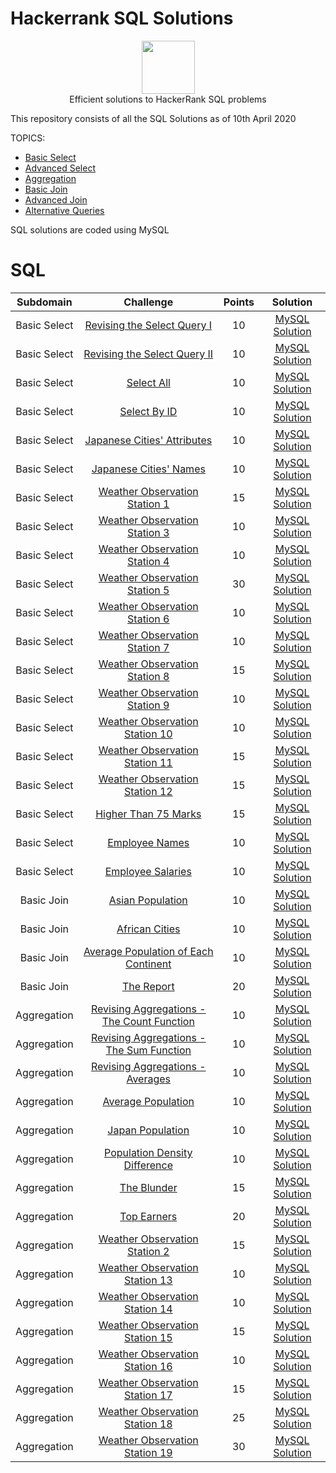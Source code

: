 # Hackerrank SQL Solutions

<p align="center">
    <a href="https://www.hackerrank.com/chitturiarun">
        <img height=85 src="https://d3keuzeb2crhkn.cloudfront.net/hackerrank/assets/styleguide/logo_wordmark-f5c5eb61ab0a154c3ed9eda24d0b9e31.svg">
    </a>
    <br>Efficient solutions to HackerRank SQL problems
</p>

This repository consists of all the SQL Solutions as of 10th April 2020

TOPICS:
* [Basic Select](https://github.com/Chitturiarunkrishna/HackerrankSQL/tree/master/Basic%20Select)
* [Advanced Select](https://github.com/Chitturiarunkrishna/HackerrankSQL/tree/master/Advanced%20Select)
* [Aggregation](https://github.com/Chitturiarunkrishna/HackerrankSQL/tree/master/Aggregation)
* [Basic Join](https://github.com/Chitturiarunkrishna/HackerrankSQL/tree/master/Basic%20Join)
* [Advanced Join](https://github.com/Chitturiarunkrishna/HackerrankSQL/tree/master/Advanced%20Join)
* [Alternative Queries](https://github.com/Chitturiarunkrishna/HackerrankSQL/tree/master/Alternative%20Queries)

SQL solutions are coded using MySQL


# SQL

|      Subdomain      |                                                           Challenge                                                          | Points |                                                                           Solution                                                                          |
|:-------------------:|:----------------------------------------------------------------------------------------------------------------------------:|:------:|:-----------------------------------------------------------------------------------------------------------------------------------------------------------:|
|     Basic Select    | [Revising the Select Query I](https://www.hackerrank.com/challenges/revising-the-select-query)                               |   10   | [MySQL Solution](https://github.com/Chitturiarunkrishna/HackerrankSQL/blob/master/Basic%20Select/Revising%20the%20Select%20Query%20I.txt)               |
|     Basic Select    | [Revising the Select Query II](https://www.hackerrank.com/challenges/revising-the-select-query-2)                            |   10   | [MySQL Solution](https://github.com/Chitturiarunkrishna/HackerrankSQL/blob/master/Basic%20Select/Revising%20the%20Select%20Query%20II.txt)              |
|     Basic Select    | [Select All](https://www.hackerrank.com/challenges/select-all-sql)                                                           |   10   | [MySQL Solution](https://github.com/Chitturiarunkrishna/HackerrankSQL/blob/master/Basic%20Select/Select%20All.txt)                                      |
|     Basic Select    | [Select By ID](https://www.hackerrank.com/challenges/select-by-id)                                                           |   10   | [MySQL Solution](https://github.com/Chitturiarunkrishna/HackerrankSQL/blob/master/Basic%20Select/Select%20By%20ID.txt)                                  |
|     Basic Select    | [Japanese Cities' Attributes](https://www.hackerrank.com/challenges/japanese-cities-attributes)                              |   10   | [MySQL Solution](https://github.com/Chitturiarunkrishna/HackerrankSQL/blob/master/Basic%20Select/Japanese%20Cities'%20Attributes.txt)                 |
|     Basic Select    | [Japanese Cities' Names](https://www.hackerrank.com/challenges/japanese-cities-name)                                         |   10   | [MySQL Solution](https://github.com/Chitturiarunkrishna/HackerrankSQL/blob/master/Basic%20Select/Japanese%20Cities'%20Names.txt)                      |
|     Basic Select    | [Weather Observation Station 1](https://www.hackerrank.com/challenges/weather-observation-station-1)                         |   15   | [MySQL Solution](https://github.com/Chitturiarunkrishna/HackerrankSQL/blob/master/Basic%20Select/Weather%20Observation%20Station%201.txt)               |
|     Basic Select    | [Weather Observation Station 3](https://www.hackerrank.com/challenges/weather-observation-station-3)                         |   10   | [MySQL Solution](https://github.com/Chitturiarunkrishna/HackerrankSQL/blob/master/Basic%20Select/Weather%20Observation%20Station%203.txt)               |
|     Basic Select    | [Weather Observation Station 4](https://www.hackerrank.com/challenges/weather-observation-station-4)                         |   10   | [MySQL Solution](https://github.com/Chitturiarunkrishna/HackerrankSQL/blob/master/Basic%20Select/Weather%20Observation%20Station%204.txt)               |
|     Basic Select    | [Weather Observation Station 5](https://www.hackerrank.com/challenges/weather-observation-station-5)                         |   30   | [MySQL Solution](https://github.com/Chitturiarunkrishna/HackerrankSQL/blob/master/Basic%20Select/Weather%20Observation%20Station%205.txt)               |
|     Basic Select    | [Weather Observation Station 6](https://www.hackerrank.com/challenges/weather-observation-station-6)                         |   10   | [MySQL Solution](https://github.com/Chitturiarunkrishna/HackerrankSQL/blob/master/Basic%20Select/Weather%20Observation%20Station%206.txt)               |
|     Basic Select    | [Weather Observation Station 7](https://www.hackerrank.com/challenges/weather-observation-station-7)                         |   10   | [MySQL Solution](https://github.com/Chitturiarunkrishna/HackerrankSQL/blob/master/Basic%20Select/Weather%20Observation%20Station%207.txt)               |
|     Basic Select    | [Weather Observation Station 8](https://www.hackerrank.com/challenges/weather-observation-station-8)                         |   15   | [MySQL Solution](https://github.com/Chitturiarunkrishna/HackerrankSQL/blob/master/Basic%20Select/Weather%20Observation%20Station%208.txt)               |
|     Basic Select    | [Weather Observation Station 9](https://www.hackerrank.com/challenges/weather-observation-station-9)                         |   10   | [MySQL Solution](https://github.com/Chitturiarunkrishna/HackerrankSQL/blob/master/Basic%20Select/Weather%20Observation%20Station%209.txt)               |
|     Basic Select    | [Weather Observation Station 10](https://www.hackerrank.com/challenges/weather-observation-station-10)                       |   10   | [MySQL Solution](https://github.com/Chitturiarunkrishna/HackerrankSQL/blob/master/Basic%20Select/Weather%20Observation%20Station%2010.txt)              |
|     Basic Select    | [Weather Observation Station 11](https://www.hackerrank.com/challenges/weather-observation-station-11)                       |   15   | [MySQL Solution](https://github.com/Chitturiarunkrishna/HackerrankSQL/blob/master/Basic%20Select/Weather%20Observation%20Station%2011.txt)              |
|     Basic Select    | [Weather Observation Station 12](https://www.hackerrank.com/challenges/weather-observation-station-12)                       |   15   | [MySQL Solution](https://github.com/Chitturiarunkrishna/HackerrankSQL/blob/master/Basic%20Select/Weather%20Observation%20Station%2012.txt)              |
|     Basic Select    | [Higher Than 75 Marks](https://www.hackerrank.com/challenges/more-than-75-marks)                                             |   15   | [MySQL Solution](https://github.com/Chitturiarunkrishna/HackerrankSQL/blob/master/Basic%20Select/Higher%20Than%2075%20Marks.txt)                        |
|     Basic Select    | [Employee Names](https://www.hackerrank.com/challenges/name-of-employees)                                                    |   10   | [MySQL Solution](https://github.com/Chitturiarunkrishna/HackerrankSQL/blob/master/Basic%20Select/Employee%20Names.txt)                                  |
|     Basic Select    | [Employee Salaries](https://www.hackerrank.com/challenges/salary-of-employees)                                               |   10   | [MySQL Solution](https://github.com/Chitturiarunkrishna/HackerrankSQL/blob/master/Basic%20Select/Employee%20Salaries.txt)                               |
|      Basic Join     | [Asian Population](https://www.hackerrank.com/challenges/asian-population)                                                   |   10   | [MySQL Solution](https://github.com/Chitturiarunkrishna/HackerrankSQL/blob/master/Basic%20Join/Asian%20Population.txt)                                  |
|      Basic Join     | [African Cities](https://www.hackerrank.com/challenges/african-cities)                                                       |   10   | [MySQL Solution](https://github.com/Chitturiarunkrishna/HackerrankSQL/blob/master/Basic%20Join/African%20Cities.txt)                                    |
|      Basic Join     | [Average Population of Each Continent](https://www.hackerrank.com/challenges/average-population-of-each-continent)           |   10   | [MySQL Solution](https://github.com/Chitturiarunkrishna/HackerrankSQL/blob/master/Basic%20Join/Average%20Population%20of%20Each%20Continent.txt)        |
|      Basic Join     | [The Report](https://www.hackerrank.com/challenges/the-report)                                                               |   20   | [MySQL Solution](https://github.com/Chitturiarunkrishna/HackerrankSQL/blob/master/Basic%20Join/The%20Report.txt)                                        |
|     Aggregation     | [Revising Aggregations - The Count Function](https://www.hackerrank.com/challenges/revising-aggregations-the-count-function) |   10   | [MySQL Solution](https://github.com/Chitturiarunkrishna/HackerrankSQL/blob/master/Aggregation/Revising%20Aggregations%20-%20The%20Count%20Function.txt) |
|     Aggregation     | [Revising Aggregations - The Sum Function](https://www.hackerrank.com/challenges/revising-aggregations-sum)                  |   10   | [MySQL Solution](https://github.com/Chitturiarunkrishna/HackerrankSQL/blob/master/Aggregation/Revising%20Aggregations%20-%20The%20Sum%20Function.txt)   |
|     Aggregation     | [Revising Aggregations - Averages](https://www.hackerrank.com/challenges/revising-aggregations-the-average-function)         |   10   | [MySQL Solution](https://github.com/Chitturiarunkrishna/HackerrankSQL/blob/master/Aggregation/Revising%20Aggregations%20-%20Averages.txt)               |
|     Aggregation     | [Average Population](https://www.hackerrank.com/challenges/average-population)                                               |   10   | [MySQL Solution](https://github.com/Chitturiarunkrishna/HackerrankSQL/blob/master/Aggregation/Average%20Population.txt)                                 |
|     Aggregation     | [Japan Population](https://www.hackerrank.com/challenges/japan-population)                                                   |   10   | [MySQL Solution](https://github.com/Chitturiarunkrishna/HackerrankSQL/blob/master/Aggregation/Japan%20Population.txt)                                   |
|     Aggregation     | [Population Density Difference](https://www.hackerrank.com/challenges/population-density-difference)                         |   10   | [MySQL Solution](https://github.com/Chitturiarunkrishna/HackerrankSQL/blob/master/Aggregation/Population%20Density%20Difference.txt)                    |
|     Aggregation     | [The Blunder](https://www.hackerrank.com/challenges/the-blunder)                                                             |   15   | [MySQL Solution](https://github.com/Chitturiarunkrishna/HackerrankSQL/blob/master/Aggregation/The%20Blunder.txt)                                        |
|     Aggregation     | [Top Earners](https://www.hackerrank.com/challenges/earnings-of-employees)                                                   |   20   | [MySQL Solution](https://github.com/Chitturiarunkrishna/HackerrankSQL/blob/master/Aggregation/Top%20Earners.txt)                                        |
|     Aggregation     | [Weather Observation Station 2](https://www.hackerrank.com/challenges/weather-observation-station-2)                         |   15   | [MySQL Solution](https://github.com/Chitturiarunkrishna/HackerrankSQL/blob/master/Aggregation/Weather%20Observation%20Station%202.txt)                  |
|     Aggregation     | [Weather Observation Station 13](https://www.hackerrank.com/challenges/weather-observation-station-13)                       |   10   | [MySQL Solution](https://github.com/Chitturiarunkrishna/HackerrankSQL/blob/master/Aggregation/Weather%20Observation%20Station%2013.txt)                 |
|     Aggregation     | [Weather Observation Station 14](https://www.hackerrank.com/challenges/weather-observation-station-14)                       |   10   | [MySQL Solution](https://github.com/Chitturiarunkrishna/HackerrankSQL/blob/master/Aggregation/Weather%20Observation%20Station%2014.txt)                 |
|     Aggregation     | [Weather Observation Station 15](https://www.hackerrank.com/challenges/weather-observation-station-15)                       |   15   | [MySQL Solution](https://github.com/Chitturiarunkrishna/HackerrankSQL/blob/master/Aggregation/Weather%20Observation%20Station%2015.txt)                 |
|     Aggregation     | [Weather Observation Station 16](https://www.hackerrank.com/challenges/weather-observation-station-16)                       |   10   | [MySQL Solution](https://github.com/Chitturiarunkrishna/HackerrankSQL/blob/master/Aggregation/Weather%20Observation%20Station%2016.txt)                 |
|     Aggregation     | [Weather Observation Station 17](https://www.hackerrank.com/challenges/weather-observation-station-17)                       |   15   | [MySQL Solution](https://github.com/Chitturiarunkrishna/HackerrankSQL/blob/master/Aggregation/Weather%20Observation%20Station%2017.txt)                 |
|     Aggregation     | [Weather Observation Station 18](https://www.hackerrank.com/challenges/weather-observation-station-18)                       |   25   | [MySQL Solution](https://github.com/Chitturiarunkrishna/HackerrankSQL/blob/master/Aggregation/Weather%20Observation%20Station%2018.txt)                 |
|     Aggregation     | [Weather Observation Station 19](https://www.hackerrank.com/challenges/weather-observation-station-19)                       |   30   | [MySQL Solution](https://github.com/Chitturiarunkrishna/HackerrankSQL/blob/master/Aggregation/Weather%20Observation%20Station%2019.txt)                 |
